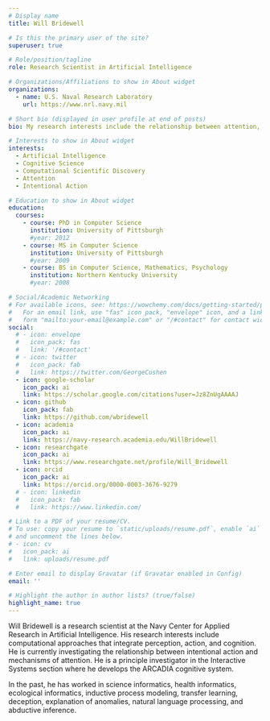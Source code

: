 ```yaml
---
# Display name
title: Will Bridewell

# Is this the primary user of the site?
superuser: true

# Role/position/tagline
role: Research Scientist in Artificial Intelligence

# Organizations/Affiliations to show in About widget
organizations:
  - name: U.S. Naval Research Laboratory
    url: https://www.nrl.navy.mil

# Short bio (displayed in user profile at end of posts)
bio: My research interests include the relationship between attention, cognition, and intentional action.

# Interests to show in About widget
interests:
  - Artificial Intelligence
  - Cognitive Science
  - Computational Scientific Discovery
  - Attention
  - Intentional Action

# Education to show in About widget
education:
  courses:
    - course: PhD in Computer Science
      institution: University of Pittsburgh
      #year: 2012
    - course: MS in Computer Science
      institution: University of Pittsburgh
      #year: 2009
    - course: BS in Computer Science, Mathematics, Psychology
      institution: Northern Kentucky University
      #year: 2008

# Social/Academic Networking
# For available icons, see: https://wowchemy.com/docs/getting-started/page-builder/#icons
#   For an email link, use "fas" icon pack, "envelope" icon, and a link in the
#   form "mailto:your-email@example.com" or "/#contact" for contact widget.
social:
  # - icon: envelope
  #   icon_pack: fas
  #   link: '/#contact'
  # - icon: twitter
  #   icon_pack: fab
  #   link: https://twitter.com/GeorgeCushen
  - icon: google-scholar
    icon_pack: ai
    link: https://scholar.google.com/citations?user=Jz8ZnUgAAAAJ
  - icon: github
    icon_pack: fab
    link: https://github.com/wbridewell
  - icon: academia
    icon_pack: ai
    link: https://navy-research.academia.edu/WillBridewell
  - icon: researchgate
    icon_pack: ai
    link: https://www.researchgate.net/profile/Will_Bridewell
  - icon: orcid
    icon_pack: ai
    link: https://orcid.org/0000-0003-3676-9279
  # - icon: linkedin
  #   icon_pack: fab
  #   link: https://www.linkedin.com/

# Link to a PDF of your resume/CV.
# To use: copy your resume to `static/uploads/resume.pdf`, enable `ai` icons in `params.toml`,
# and uncomment the lines below.
# - icon: cv
#   icon_pack: ai
#   link: uploads/resume.pdf

# Enter email to display Gravatar (if Gravatar enabled in Config)
email: ''

# Highlight the author in author lists? (true/false)
highlight_name: true
---
```


Will Bridewell is a research scientist at the Navy Center for Applied Research in Artificial Intelligence. His research interests include computational approaches that integrate perception, action, and cognition. He is currently investigating the relationship between intentional action and mechanisms of attention. He is a principle investigator in the Interactive Systems section where he develops the ARCADIA cognitive system.

In the past, he has worked in science informatics, health informatics, ecological informatics, inductive process modeling, transfer learning, deception, explanation of anomalies, natural language processing, and abductive inference.

